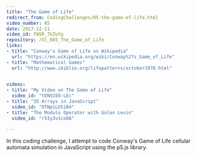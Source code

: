 ```yaml
---
title: "The Game of Life"
redirect_from: CodingChallenges/85-the-game-of-life.html
video_number: 85
date: 2017-12-11
video_id: FWSR_7kZuYg
repository: /CC_085_The_Game_of_Life
links:
- title: "Conway's Game of Life on Wikipedia"  
  url: "https://en.wikipedia.org/wiki/Conway%27s_Game_of_Life"
- title: "Mathematical Games"  
  url: "http://www.ibiblio.org/lifepatterns/october1970.html"
  

videos:
- title: "My Video on The Game of Life"
  video_id: "tENSCEO-LEc"
- title: "2D Arrays in JavaScript"
  video_id: "OTNpiLUSiB4"
- title: "The Modulo Operator with Golan Levin"
  video_id: "r5Iy3v1co0A"
  
---
```


In this coding challenge, I attempt to code Conway's Game of Life cellular automata simulation in JavaScript using the p5.js library.

